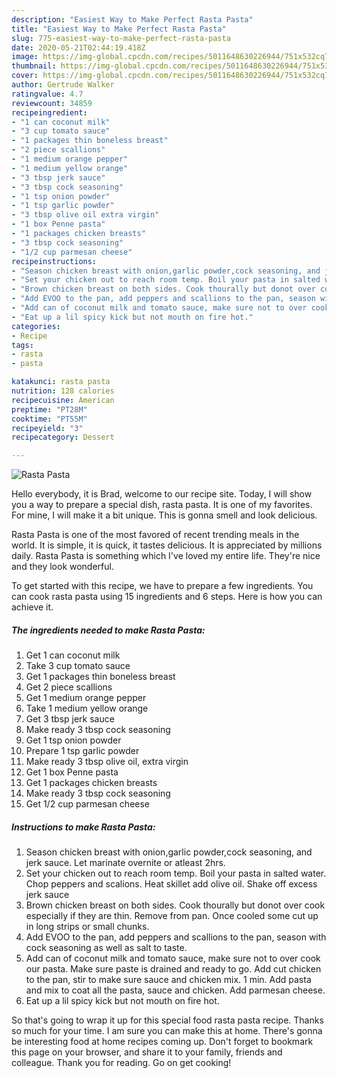 ```yaml
---
description: "Easiest Way to Make Perfect Rasta Pasta"
title: "Easiest Way to Make Perfect Rasta Pasta"
slug: 775-easiest-way-to-make-perfect-rasta-pasta
date: 2020-05-21T02:44:19.418Z
image: https://img-global.cpcdn.com/recipes/5011648630226944/751x532cq70/rasta-pasta-recipe-main-photo.jpg
thumbnail: https://img-global.cpcdn.com/recipes/5011648630226944/751x532cq70/rasta-pasta-recipe-main-photo.jpg
cover: https://img-global.cpcdn.com/recipes/5011648630226944/751x532cq70/rasta-pasta-recipe-main-photo.jpg
author: Gertrude Walker
ratingvalue: 4.7
reviewcount: 34859
recipeingredient:
- "1 can coconut milk"
- "3 cup tomato sauce"
- "1 packages thin boneless breast"
- "2 piece scallions"
- "1 medium orange pepper"
- "1 medium yellow orange"
- "3 tbsp jerk sauce"
- "3 tbsp cock seasoning"
- "1 tsp onion powder"
- "1 tsp garlic powder"
- "3 tbsp olive oil extra virgin"
- "1 box Penne pasta"
- "1 packages chicken breasts"
- "3 tbsp cock seasoning"
- "1/2 cup parmesan cheese"
recipeinstructions:
- "Season chicken breast with onion,garlic powder,cock seasoning, and jerk sauce. Let marinate overnite or atleast 2hrs."
- "Set your chicken out to reach room temp. Boil your pasta in salted water. Chop peppers and scalions. Heat skillet add olive oil. Shake off excess jerk sauce"
- "Brown chicken breast on both sides. Cook thourally but donot over cook especially if they are thin. Remove from pan. Once cooled some cut up in long strips or small chunks."
- "Add EVOO to the pan, add peppers and scallions to the pan, season with cock seasoning as well as salt to taste."
- "Add can of coconut milk and tomato sauce, make sure not to over cook our pasta. Make sure paste is drained and ready to go. Add cut chicken to the pan, stir to make sure sauce and chicken mix. 1 min. Add pasta and mix to coat all the pasta, sauce and chicken.  Add parmesan cheese."
- "Eat up a lil spicy kick but not mouth on fire hot."
categories:
- Recipe
tags:
- rasta
- pasta

katakunci: rasta pasta 
nutrition: 128 calories
recipecuisine: American
preptime: "PT28M"
cooktime: "PT55M"
recipeyield: "3"
recipecategory: Dessert

---
```



![Rasta Pasta](https://img-global.cpcdn.com/recipes/5011648630226944/751x532cq70/rasta-pasta-recipe-main-photo.jpg)

Hello everybody, it is Brad, welcome to our recipe site. Today, I will show you a way to prepare a special dish, rasta pasta. It is one of my favorites. For mine, I will make it a bit unique. This is gonna smell and look delicious.

Rasta Pasta is one of the most favored of recent trending meals in the world. It is simple, it is quick, it tastes delicious. It is appreciated by millions daily. Rasta Pasta is something which I've loved my entire life. They're nice and they look wonderful.




To get started with this recipe, we have to prepare a few ingredients. You can cook rasta pasta using 15 ingredients and 6 steps. Here is how you can achieve it.

<!--inarticleads1-->

##### The ingredients needed to make Rasta Pasta:

1. Get 1 can coconut milk
1. Take 3 cup tomato sauce
1. Get 1 packages thin boneless breast
1. Get 2 piece scallions
1. Get 1 medium orange pepper
1. Take 1 medium yellow orange
1. Get 3 tbsp jerk sauce
1. Make ready 3 tbsp cock seasoning
1. Get 1 tsp onion powder
1. Prepare 1 tsp garlic powder
1. Make ready 3 tbsp olive oil, extra virgin
1. Get 1 box Penne pasta
1. Get 1 packages chicken breasts
1. Make ready 3 tbsp cock seasoning
1. Get 1/2 cup parmesan cheese




<!--inarticleads2-->

##### Instructions to make Rasta Pasta:

1. Season chicken breast with onion,garlic powder,cock seasoning, and jerk sauce. Let marinate overnite or atleast 2hrs.
1. Set your chicken out to reach room temp. Boil your pasta in salted water. Chop peppers and scalions. Heat skillet add olive oil. Shake off excess jerk sauce
1. Brown chicken breast on both sides. Cook thourally but donot over cook especially if they are thin. Remove from pan. Once cooled some cut up in long strips or small chunks.
1. Add EVOO to the pan, add peppers and scallions to the pan, season with cock seasoning as well as salt to taste.
1. Add can of coconut milk and tomato sauce, make sure not to over cook our pasta. Make sure paste is drained and ready to go. Add cut chicken to the pan, stir to make sure sauce and chicken mix. 1 min. Add pasta and mix to coat all the pasta, sauce and chicken.  Add parmesan cheese.
1. Eat up a lil spicy kick but not mouth on fire hot.




So that's going to wrap it up for this special food rasta pasta recipe. Thanks so much for your time. I am sure you can make this at home. There's gonna be interesting food at home recipes coming up. Don't forget to bookmark this page on your browser, and share it to your family, friends and colleague. Thank you for reading. Go on get cooking!
